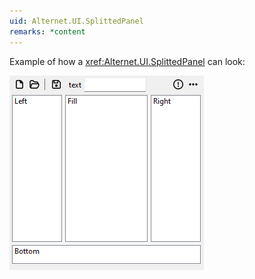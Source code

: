 ```yaml
---
uid: Alternet.UI.SplittedPanel
remarks: *content
---
```


Example of how a <xref:Alternet.UI.SplittedPanel> can look:

![SplittedPanel](images/SplittedPanel.png)

